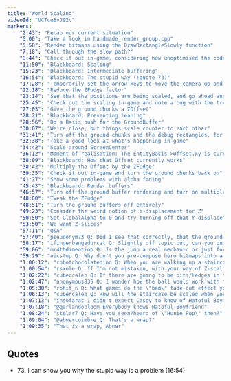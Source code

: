 ```yaml
---
title: "World Scaling"
videoId: "UCTcu8vJ92c"
markers:
    "2:43": "Recap our current situation"
    "5:00": "Take a look in handmade_render_group.cpp"
    "5:58": "Render bitmaps using the DrawRectangleSlowly function"
    "7:18": "Call through the slow path?"
    "8:44": "Check it out in-game, considering how unoptimised the code is"
    "11:50": "Blackboard: Scaling"
    "15:23": "Blackboard: Intermediate buffering"
    "16:54": "Blackboard: The stupid way (!quote 73)"
    "17:28": "Temporarily set the arrow keys to move the camera up and down"
    "22:18": "Reduce the ZFudge factor"
    "23:14": "See that the positions are being scaled, and go ahead and scale the size"
    "25:45": "Check out the scaling in-game and note a bug with the tree popping"
    "27:03": "Give the ground chunks a ZOffset"
    "28:21": "Blackboard: Preventing leaning"
    "28:56": "Do a Basis push for the GroundBuffer"
    "30:07": "We're close, but things scale counter to each other"
    "31:41": "Turn off the ground chunks and the debug rectangles, for now"
    "32:38": "Take a good look at what's happening in-game"
    "34:42": "Scale around ScreenCenter"
    "36:12": "Moment of realisation: The EntityBasis->Offset.xy is currently incorrect"
    "38:09": "Blackboard: How that Offset currently works"
    "38:42": "Multiply the Offset by the ZFudge"
    "39:35": "Check it out in-game and turn the ground chunks back on"
    "41:27": "Show some problems with alpha fading"
    "45:43": "Blackboard: Render buffers"
    "46:57": "Turn off the ground buffer rendering and turn on multiple world layers"
    "48:00": "Tweak the ZFudge"
    "48:51": "Turn the ground buffers off entirely"
    "49:23": "Consider the weird notion of Y-displacement for Z"
    "50:50": "Set GlobalAlpha to 0 and try turning off that Y-displacement"
    "53:50": "We want Z-slices"
    "57:11": "Q&A"
    "57:40": "pseudonym73 Q: Did I see that correctly, that the ground shadow jumps along with the hero?"
    "58:17": "ifingerbangedurcat Q: Slightly off topic but, can you quickly go over the concept behind MoveSpec? Why not have every entity have their own velocity/drag, etc. values instead? Just for organization?"
    "59:06": "mr4thdimention Q: Is the jump a real mechanic or just for making the system robust?"
    "59:29": "nicstop Q: Why don't you pre-compose hero bitmaps into a single bitmap at initialization, so there would not be fussing with pushing pieces?"
    "1:00:12": "robotchocolatedino Q: When you are walking up a staircase, will the character suddenly snap back on Y when you transition to the next Z slice?"
    "1:00:54": "rsxole Q: If I'm not mistaken, with your way of Z-scaling it's going to be hard to support large (in Z) structures such as tall walls that should be aligned across different Z levels, no? Imagine a multi story house or so"
    "1:02:22": "cubercaleb Q: If there are going to be pits/ledges in the game, how are you going to render those?"
    "1:02:47": "anonymous835 Q: I wonder how the ball would work with the zoom in"
    "1:05:30": "rohit_n Q: What games do the \"bad\" fade-out effect you mentioned?"
    "1:06:13": "cubercaleb Q: How will the staircase be scaled when you are moving up and down it?"
    "1:07:13": "insofaras I didn't expect Casey to know of Hatoful Boyfriend"
    "1:07:18": "@garlandobloom Everybody knows Hatoful Boyfriend"
    "1:08:24": "stelar7 Q: Have you seen/heard of \"Hunie Pop\" then?"
    "1:09:04": "@abnercoimbre Q: That's a wrap?"
    "1:09:35": "That is a wrap, Abner"
---
```


## Quotes

* 73\. I can show you why the stupid way is a problem (16:54)
